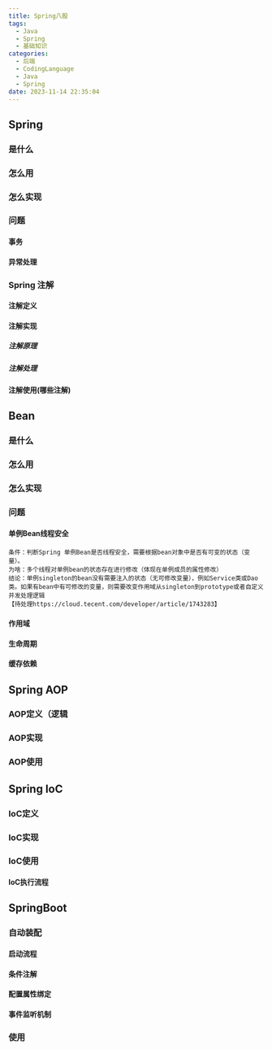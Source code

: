 ```yaml
---
title: Spring八股
tags:
  - Java
  - Spring
  - 基础知识
categories:
  - 后端
  - CodingLanguage
  - Java
  - Spring
date: 2023-11-14 22:35:04
---
```

## Spring

### 是什么
### 怎么用
### 怎么实现
### 问题
#### 事务
#### 异常处理


### Spring 注解
#### 注解定义
#### 注解实现
##### 注解原理
##### 注解处理

#### 注解使用(哪些注解)


## Bean
### 是什么
### 怎么用
### 怎么实现

### 问题
#### 单例Bean线程安全
	条件：判断Spring 单例Bean是否线程安全，需要根据bean对象中是否有可变的状态（变量）。
	为啥：多个线程对单例bean的状态存在进行修改（体现在单例成员的属性修改）
	结论：单例singleton的bean没有需要注入的状态（无可修改变量），例如Service类或Dao类。如果有bean中有可修改的变量，则需要改变作用域从singleton到prototype或者自定义并发处理逻辑
	【待处理https://cloud.tecent.com/developer/article/1743283】
#### 作用域
#### 生命周期
#### 缓存依赖





## Spring AOP
### AOP定义（逻辑

### AOP实现
### AOP使用

## Spring IoC
### IoC定义
### IoC实现
### IoC使用
#### IoC执行流程



## SpringBoot
### 自动装配
#### 启动流程

#### 条件注解
#### 配置属性绑定

#### 事件监听机制


### 使用


